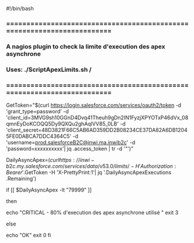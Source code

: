 #!/bin/bash

### ======================================================================= ###
###     A nagios plugin to check la limite d'execution des apex asynchrone  ###
###     Uses: ./ScriptApexLimits.sh /                                       ###
###                                                                         ###
###                                                                         ###
### ======================================================================= ###

GetToken="$(curl https://login.salesforce.com/services/oauth2/token -d 'grant_type=password' -d 'client_id=3MVG9sh10GGnD4Dvq41Theuh9gDn2IN1FyzjXPYOTxP46dVx_08qmnEyDoKCOQQ5Dy9QXQu2ghAqlVV85_0LB' -d 'client_secret=48D3821F66C5AB6AD359DD2B08234CE37DA82A6DB12045FE0DABCA7DDC4364C5' -d 'username=prod.salesforceB2C@inwi.ma.inwib2c' -d 'password=xxxxxxxxxx'| jq .access_token | tr -d '"')"

DailyAsyncApex=$(curl https://inwi-b2c.my.salesforce.com/services/data/v53.0/limits/ -H 'Authorization: Bearer '.$GetToken -H 'X-PrettyPrint:1'| jq '.DailyAsyncApexExecutions .Remaining')

if [[ $DailyAsyncApex -lt "79999" ]] 

then

  echo "CRITICAL - 80% d'execution des apex asynchrone utilisé "
  exit 3

else

  echo "OK"
  exit 0
fi

